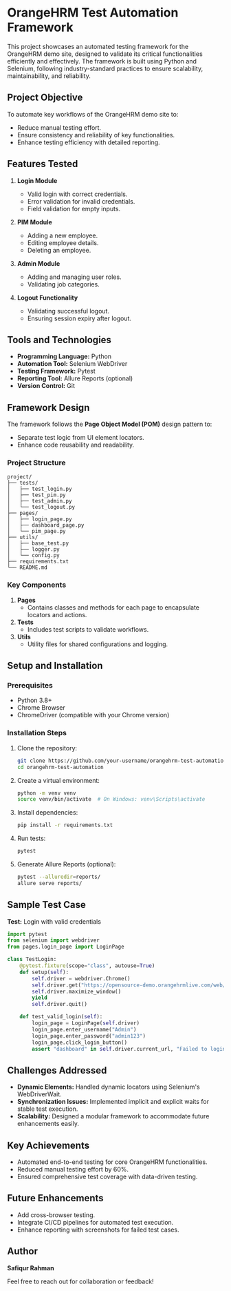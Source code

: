 # OrangeHRM Test Automation Framework

This project showcases an automated testing framework for the OrangeHRM demo site, designed to validate its critical functionalities efficiently and effectively. The framework is built using Python and Selenium, following industry-standard practices to ensure scalability, maintainability, and reliability.

## Project Objective
To automate key workflows of the OrangeHRM demo site to:
- Reduce manual testing effort.
- Ensure consistency and reliability of key functionalities.
- Enhance testing efficiency with detailed reporting.

## Features Tested
1. **Login Module**
   - Valid login with correct credentials.
   - Error validation for invalid credentials.
   - Field validation for empty inputs.

2. **PIM Module**
   - Adding a new employee.
   - Editing employee details.
   - Deleting an employee.

3. **Admin Module**
   - Adding and managing user roles.
   - Validating job categories.

4. **Logout Functionality**
   - Validating successful logout.
   - Ensuring session expiry after logout.

## Tools and Technologies
- **Programming Language:** Python
- **Automation Tool:** Selenium WebDriver
- **Testing Framework:** Pytest
- **Reporting Tool:** Allure Reports (optional)
- **Version Control:** Git

## Framework Design
The framework follows the **Page Object Model (POM)** design pattern to:
- Separate test logic from UI element locators.
- Enhance code reusability and readability.

### Project Structure
```
project/
├── tests/
│   ├── test_login.py
│   ├── test_pim.py
│   ├── test_admin.py
│   └── test_logout.py
├── pages/
│   ├── login_page.py
│   ├── dashboard_page.py
│   └── pim_page.py
├── utils/
│   ├── base_test.py
│   ├── logger.py
│   └── config.py
├── requirements.txt
└── README.md
```

### Key Components
1. **Pages**
   - Contains classes and methods for each page to encapsulate locators and actions.
2. **Tests**
   - Includes test scripts to validate workflows.
3. **Utils**
   - Utility files for shared configurations and logging.

## Setup and Installation

### Prerequisites
- Python 3.8+
- Chrome Browser
- ChromeDriver (compatible with your Chrome version)

### Installation Steps
1. Clone the repository:
   ```bash
   git clone https://github.com/your-username/orangehrm-test-automation.git
   cd orangehrm-test-automation
   ```

2. Create a virtual environment:
   ```bash
   python -m venv venv
   source venv/bin/activate  # On Windows: venv\Scripts\activate
   ```

3. Install dependencies:
   ```bash
   pip install -r requirements.txt
   ```

4. Run tests:
   ```bash
   pytest
   ```

5. Generate Allure Reports (optional):
   ```bash
   pytest --alluredir=reports/
   allure serve reports/
   ```

## Sample Test Case
**Test:** Login with valid credentials

```python
import pytest
from selenium import webdriver
from pages.login_page import LoginPage

class TestLogin:
    @pytest.fixture(scope="class", autouse=True)
    def setup(self):
        self.driver = webdriver.Chrome()
        self.driver.get("https://opensource-demo.orangehrmlive.com/web/index.php/auth/login")
        self.driver.maximize_window()
        yield
        self.driver.quit()

    def test_valid_login(self):
        login_page = LoginPage(self.driver)
        login_page.enter_username("Admin")
        login_page.enter_password("admin123")
        login_page.click_login_button()
        assert "dashboard" in self.driver.current_url, "Failed to login with valid credentials."
```

## Challenges Addressed
- **Dynamic Elements:** Handled dynamic locators using Selenium's WebDriverWait.
- **Synchronization Issues:** Implemented implicit and explicit waits for stable test execution.
- **Scalability:** Designed a modular framework to accommodate future enhancements easily.

## Key Achievements
- Automated end-to-end testing for core OrangeHRM functionalities.
- Reduced manual testing effort by 60%.
- Ensured comprehensive test coverage with data-driven testing.

## Future Enhancements
- Add cross-browser testing.
- Integrate CI/CD pipelines for automated test execution.
- Enhance reporting with screenshots for failed test cases.

## Author
**Safiqur Rahman**

Feel free to reach out for collaboration or feedback!
